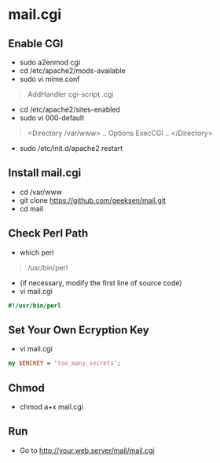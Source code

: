 mail.cgi
========

Enable CGI
----------
* sudo a2enmod cgi
* cd /etc/apache2/mods-available
* sudo vi mime.conf
> AddHandler cgi-script .cgi

* cd /etc/apache2/sites-enabled
* sudo vi 000-default
> &lt;Directory /var/www&gt; .. Options ExecCGI .. &lt;/Directory&gt;

* sudo /etc/init.d/apache2 restart

Install mail.cgi
----------------
* cd /var/www
* git clone https://github.com/geeksen/mail.git
* cd mail

Check Perl Path
-----
* which perl
> /usr/bin/perl

* (if necessary, modify the first line of source code)
* vi mail.cgi
```perl
#!/usr/bin/perl
```

Set Your Own Ecryption Key
--------------------------
* vi mail.cgi
```perl
my $ENCKEY = 'too_many_secrets';
```

Chmod
-----
* chmod a+x mail.cgi

Run
---
* Go to http://your.web.server/mail/mail.cgi


